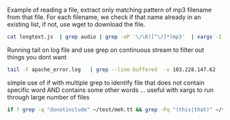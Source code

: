Example of reading a file, extract only matching pattern of mp3 filename from that file. For each filename, we check if that name already in an existing list, if not, use wget to download the file.

```bash
cat longtext.js  | grep audio | grep -oP '\/\K([^\/]*)mp3'  | xargs -I {} bash -exc "if ! grep -Fxq {} list.txt; then wget https://storage.googleapis.com/pte-magic-question-2018/{} -O ../../{};fi"
```

Running tail on log file and use grep on continuous stream to filter out things you dont want

```bash
tail -F apache_error.log   | grep --line-buffered  -v 103.228.147.62
```

simple use of if with multiple grep to identify file that does not contain specific word AND contains some other words ... useful with xargs to run through large number of files

```bash
if ! grep -q "donotinclude" ~/test/meh.tt && grep -Pq "(this|that)" ~/test/meh.tt; then echo "found_it"; fi
```
